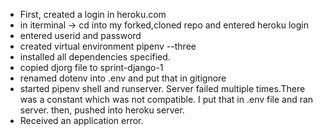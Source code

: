 * First, created a login in heroku.com
* in iterminal -> cd into my forked,cloned repo and entered heroku login
* entered userid and password
* created virtual environment pipenv --three
* installed all dependencies specified. 
* copied djorg file to sprint-django-1
* renamed dotenv into .env and put that in gitignore
* started pipenv shell and runserver. Server failed multiple times.There was a constant which was not compatible. I put that in .env file and ran server. then, pushed into heroku server. 
* Received an application error.
